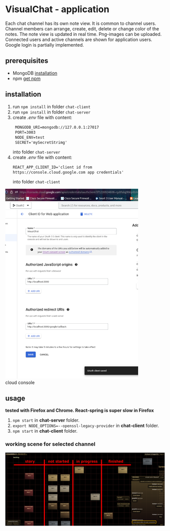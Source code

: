 # VisualChat - application

Each chat channel has its own note view. It is common to channel users. Channel members can arrange, create, edit, delete or change color of the notes. The note view is updated in real time. Png-images can be uploaded. Connected users and active channels are shown for application users. Google login is partially implemented.

## prerequisites

* MongoDB [installation](https://docs.mongodb.com/manual/installation/)
* npm [get npm](https://www.npmjs.com/get-npm)

## installation

1. run `npm install` in folder `chat-client`
1. run `npm install` in folder `chat-server`
1. create _.env_ file with content:
   ```
    MONGODB_URI=mongodb://127.0.0.1:27017
    PORT=3003
    NODE_ENV=test
    SECRET='mySecretStrimg'
   ```
    into folder `chat-server`
1. create _.env_ file with content:
   ```
   REACT_APP_CLIENT_ID='client id from https://console.cloud.google.com app credentials'
   ```
    into folder `chat-client`
       
![Image for oauth credentials](https://github.com/juhaj77/VisualChat/blob/master/images/oauth2.png)    
cloud console
  
## usage

____tested with Firefox and Chrome. React-spring is super slow in Firefox____

1. `npm start` in **chat-server** folder.
1. `export NODE_OPTIONS=--openssl-legacy-provider` in **chat-client** folder.
1. `npm start` in **chat-client** folder.

### working scene for selected channel

![Image of note view](https://github.com/juhaj77/VisualChat/blob/master/images/UI.png)

